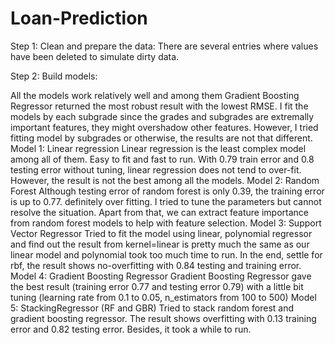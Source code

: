 # Loan-Prediction

Step 1:
Clean and prepare the data: There are several entries where values have been deleted to simulate dirty data. 


Step 2:
Build  models: 


All the models work relatively well and among them Gradient Boosting Regressor returned the most robust result with the lowest RMSE. I fit the models by each subgrade since the grades and subgrades are extremally important features, they might overshadow other features. However, I tried fitting model by subgrades or otherwise, the results are not that different.
Model 1: Linear regression
Linear regression is the least complex model among all of them. Easy to fit and fast to run. With 0.79 train error and 0.8 testing error without tuning, linear regression does not tend to over-fit. However, the result is not the best among all the models.
Model 2: Random Forest
Although testing error of random forest is only 0.39, the training error is up to 0.77. definitely over fitting. I tried to tune the parameters but cannot resolve the situation. Apart from that, we can extract feature importance from random forest models to help with feature selection.
Model 3: Support Vector Regressor
Tried to fit the model using linear, polynomial regressor and find out the result from kernel=linear is pretty much the same as our linear model and polynomial took too much time to run. In the end, settle for rbf, the result shows no-overfitting with 0.84 testing and training error.
Model 4: Gradient Boosting Regressor
Gradient Boosting Regressor gave the best result (training error 0.77 and testing error 0.79) with a little bit tuning (learning rate from 0.1 to 0.05, n_estimators from 100 to 500)
Model 5: StackingRegressor (RF and GBR)
Tried to stack random forest and gradient boosting regressor. The result shows overfitting with 0.13 training error and 0.82 testing error. Besides, it took a while to run.
